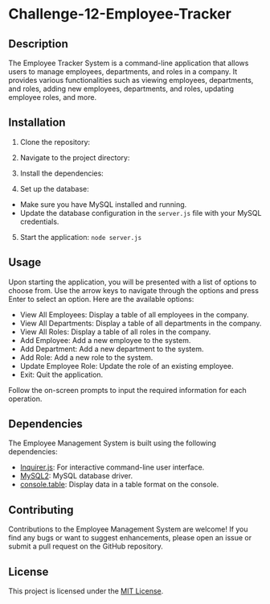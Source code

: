 # Challenge-12-Employee-Tracker

## Description

The Employee Tracker System is a command-line application that allows users to manage employees, departments, and roles in a company. It provides various functionalities such as viewing employees, departments, and roles, adding new employees, departments, and roles, updating employee roles, and more.

## Installation

1. Clone the repository:

2. Navigate to the project directory:
3. Install the dependencies:
4. Set up the database:

- Make sure you have MySQL installed and running.
- Update the database configuration in the `server.js` file with your MySQL credentials.

5. Start the application: `node server.js`

## Usage

Upon starting the application, you will be presented with a list of options to choose from. Use the arrow keys to navigate through the options and press Enter to select an option. Here are the available options:

- View All Employees: Display a table of all employees in the company.
- View All Departments: Display a table of all departments in the company.
- View All Roles: Display a table of all roles in the company.
- Add Employee: Add a new employee to the system.
- Add Department: Add a new department to the system.
- Add Role: Add a new role to the system.
- Update Employee Role: Update the role of an existing employee.
- Exit: Quit the application.

Follow the on-screen prompts to input the required information for each operation.

## Dependencies

The Employee Management System is built using the following dependencies:

- [Inquirer.js](https://www.npmjs.com/package/inquirer): For interactive command-line user interface.
- [MySQL2](https://www.npmjs.com/package/mysql2): MySQL database driver.
- [console.table](https://www.npmjs.com/package/console.table): Display data in a table format on the console.

## Contributing

Contributions to the Employee Management System are welcome! If you find any bugs or want to suggest enhancements, please open an issue or submit a pull request on the GitHub repository.

## License

This project is licensed under the [MIT License](LICENSE).
